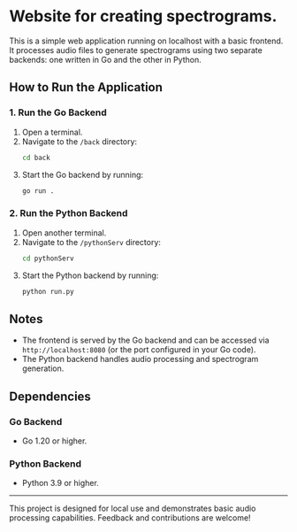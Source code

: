 # Website for creating spectrograms.

This is a simple web application running on localhost with a basic frontend. It processes audio files to generate spectrograms using two separate backends: one written in Go and the other in Python.

## How to Run the Application

### 1. Run the Go Backend
1. Open a terminal.
2. Navigate to the `/back` directory:
   ```bash
   cd back
   ```
3. Start the Go backend by running:
   ```bash
   go run .
   ```

### 2. Run the Python Backend
1. Open another terminal.
2. Navigate to the `/pythonServ` directory:
   ```bash
   cd pythonServ
   ```
3. Start the Python backend by running:
   ```bash
   python run.py
   ```

## Notes
- The frontend is served by the Go backend and can be accessed via `http://localhost:8080` (or the port configured in your Go code).
- The Python backend handles audio processing and spectrogram generation.

## Dependencies

### Go Backend
- Go 1.20 or higher.

### Python Backend
- Python 3.9 or higher.
  
---

This project is designed for local use and demonstrates basic audio processing capabilities. Feedback and contributions are welcome!
